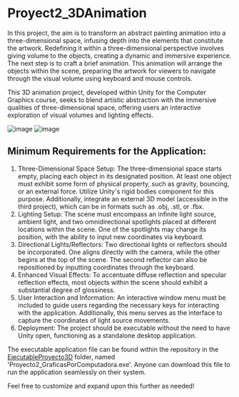 # Proyect2_3DAnimation
In this project, the aim is to transform an abstract painting animation into a three-dimensional space, infusing depth into the elements that constitute the artwork. Redefining it within a three-dimensional perspective involves giving volume to the objects, creating a dynamic and immersive experience.
The next step is to craft a brief animation. This animation will arrange the objects within the scene, preparing the artwork for viewers to navigate through the visual volume using keyboard and mouse controls.

This 3D animation project, developed within Unity for the Computer Graphics course, seeks to blend artistic abstraction with the immersive qualities of three-dimensional space, offering users an interactive exploration of visual volumes and lighting effects.

![image](https://github.com/Thiago-whatever/Proyect2_3DAnimation/assets/85588937/1eac6107-fb91-40b5-969c-74a9ab684b4e)
![image](https://github.com/Thiago-whatever/Proyect2_3DAnimation/assets/85588937/7e47de98-9007-4445-a2f8-2bd8fee9fc7b)

## Minimum Requirements for the Application:
1. Three-Dimensional Space Setup:
    The three-dimensional space starts empty, placing each object in its designated position. At least one object must exhibit some form of physical property, such as gravity, bouncing, or an external force. Utilize Unity's rigid bodies component for this purpose. Additionally, integrate an external 3D model (accessible in the third project), which can be in formats such as .obj, .stl, or .fbx.
2. Lighting Setup:
    The scene must encompass an infinite light source, ambient light, and two omnidirectional spotlights placed at different locations within the scene. One of the spotlights may change its position, with the ability to input new coordinates via keyboard.
3. Directional Lights/Reflectors:
    Two directional lights or reflectors should be incorporated. One aligns directly with the camera, while the other begins at the top of the scene. The second reflector can also be repositioned by inputting coordinates through the keyboard.
4. Enhanced Visual Effects:
    To accentuate diffuse reflection and specular reflection effects, most objects within the scene should exhibit a substantial degree of glossiness.
5. User Interaction and Information:
    An interactive window menu must be included to guide users regarding the necessary keys for interacting with the application. Additionally, this menu serves as the interface to capture the coordinates of light source movements.
6. Deployment:
    The project should be executable without the need to have Unity open, functioning as a standalone desktop application.


The executable application file can be found within the repository in the [EjecutableProyecto3D](https://github.com/Thiago-whatever/Proyect2_3DAnimation/tree/main/EjecutableProyecto3D) folder, named 'Proyecto2_GraficasPorComputadora.exe'. Anyone can download this file to run the application seamlessly on their system.


Feel free to customize and expand upon this further as needed!
